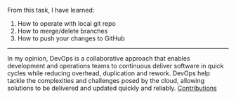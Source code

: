  From this task, I have learned:
 1. How to operate with local git repo
 2. How to merge/delete branches
 3. How to push your changes to GitHub

-------------------

In my opinion, DevOps is a collaborative approach that enables development and 
operations teams to continuous deliver software in quick cycles while reducing
overhead, duplication and rework.
DevOps help tackle the complexities and challenges posed by the cloud, allowing solutions to be delivered and updated quickly and reliably.
[Contributions](images/1.png)
